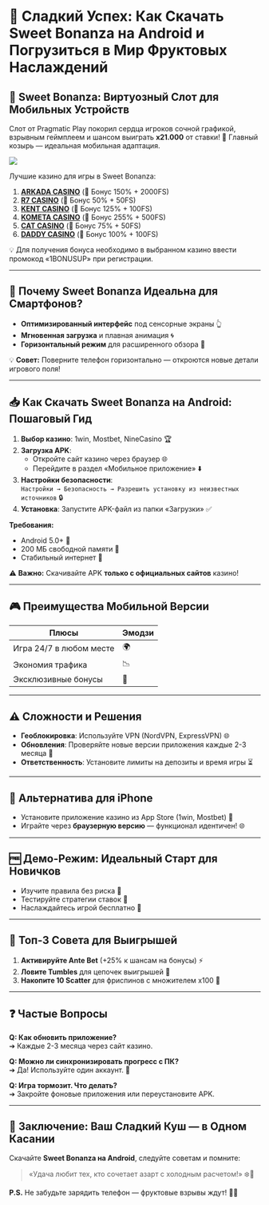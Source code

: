 # 🍭 Сладкий Успех: Как Скачать Sweet Bonanza на Android и Погрузиться в Мир Фруктовых Наслаждений

## 🎰 Sweet Bonanza: Виртуозный Слот для Мобильных Устройств
Слот от Pragmatic Play покорил сердца игроков сочной графикой, взрывным геймплеем и шансом выиграть **x21.000** от ставки! 🚀 Главный козырь — идеальная мобильная адаптация. 

[![](https://i.ibb.co/ZzLZ50qX/sweet-bonanza-tile.jpg)](https://clck.ru/3Mmm7v)

Лучшие казино для игры в Sweet Bonanza:

1. **[ARKADA CASINO](https://clck.ru/3Mmm7v "ARKADA CASINO")** (🎁 Бонус 150% + 2000FS)
2. **[R7 CASINO](https://clck.ru/3NAHTh "R7 CASINO")** (🎁 Бонус 50% + 50FS)
3. **[KENT CASINO](https://clck.ru/3Mmm9w "KENT CASINO")** (🎁 Бонус 125% + 100FS)
4. **[KOMETA CASINO](https://clck.ru/3MmmAP "KOMETA CASINO")** (🎁 Бонус 255% + 500FS)
5. **[CAT CASINO](https://clck.ru/3MmmAn "CAT CASINO")** (🎁 Бонус 75% + 50FS)
6. **[DADDY CASINO](https://clck.ru/3MmmBB "DADDY CASINO")** (🎁 Бонус 100% + 100FS)

💡 Для получения бонуса необходимо в выбранном казино ввести промокод «1BONUSUP» при регистрации.

---

## 📱 Почему Sweet Bonanza Идеальна для Смартфонов?
- **Оптимизированный интерфейс** под сенсорные экраны 👆  
- **Мгновенная загрузка** и плавная анимация 🌀  
- **Горизонтальный режим** для расширенного обзора 🔄  

💡 **Совет:** Поверните телефон горизонтально — откроются новые детали игрового поля!

---

## 📥 Как Скачать Sweet Bonanza на Android: Пошаговый Гид
1. **Выбор казино**: 1win, Mostbet, NineCasino 🏆  
2. **Загрузка APK**:  
   - Откройте сайт казино через браузер 🌐  
   - Перейдите в раздел «Мобильное приложение» ⬇️  
3. **Настройки безопасности**:  
   `Настройки → Безопасность → Разрешить установку из неизвестных источников` 🔒  
4. **Установка**: Запустите APK-файл из папки «Загрузки» ✅  

**Требования:**  
- Android 5.0+ 📲  
- 200 МБ свободной памяти 💾  
- Стабильный интернет 📶  

⚠️ **Важно:** Скачивайте APK **только с официальных сайтов** казино!

---

## 🎮 Преимущества Мобильной Версии
| **Плюсы**               | **Эмодзи** |
|-------------------------|------------|
| Игра 24/7 в любом месте | 🌍         |
| Экономия трафика        | 📉         |
| Эксклюзивные бонусы     | 🎁         |

---

## ⚠️ Сложности и Решения
- **Геоблокировка**: Используйте VPN (NordVPN, ExpressVPN) 🌐  
- **Обновления**: Проверяйте новые версии приложения каждые 2-3 месяца 🔄  
- **Ответственность**: Установите лимиты на депозиты и время игры ⏳  

---

## 🍏 Альтернатива для iPhone
- Установите приложение казино из App Store (1win, Mostbet) 📲  
- Играйте через **браузерную версию** — функционал идентичен! 🌐  

---

## 🆓 Демо-Режим: Идеальный Старт для Новичков
- Изучите правила без риска 🧠  
- Тестируйте стратегии ставок 🎯  
- Наслаждайтесь игрой бесплатно 💸  

---

## 🚀 Топ-3 Совета для Выигрышей
1. **Активируйте Ante Bet** (+25% к шансам на бонусы) ⚡  
2. **Ловите Tumbles** для цепочек выигрышей 🍇  
3. **Накопите 10 Scatter** для фриспинов с множителем x100 🎰  

---

## ❓ Частые Вопросы
**Q: Как обновить приложение?**  
➔ Каждые 2-3 месяца через сайт казино.  

**Q: Можно ли синхронизировать прогресс с ПК?**  
➔ Да! Используйте один аккаунт. 🔄  

**Q: Игра тормозит. Что делать?**  
➔ Закройте фоновые приложения или переустановите APK.  

---

## 🎉 Заключение: Ваш Сладкий Куш — в Одном Касании
Скачайте **Sweet Bonanza на Android**, следуйте советам и помните:  
> «Удача любит тех, кто сочетает азарт с холодным расчетом!» ❄️🎰  

**P.S.** Не забудьте зарядить телефон — фруктовые взрывы ждут! 🔋🍬 
